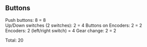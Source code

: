 Buttons
-------
Push buttons: 8                     = 8  
Up/Down switches (2 switches): 2    = 4
Buttons on Encoders: 2              = 2
Encoders: 2 (left/right switch)     = 4
Gear change: 2                      = 2

Total: 20


